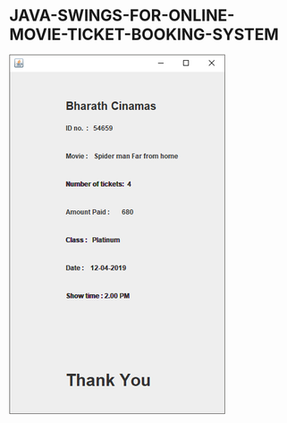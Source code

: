 # JAVA-SWINGS-FOR-ONLINE-MOVIE-TICKET-BOOKING-SYSTEM

<img src="https://github.com/Nikhil-V-maker/JAVA-SWINGS-FOR-ONLINE-MOVIE-TICKET-BOOKING-SYSTEM/blob/master/Screenshots/receipt.png">
